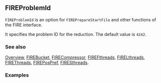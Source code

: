 ## FIREProblemId

`FIREProblemId` is an option for `FIREPrepareStartFile` and other functions of the FIRE interface.

It specifies the problem ID for the reduction. The default value is `4242`.

### See also

[Overview](Extra/FeynHelpers.md), [FIREBucket](FIREBucket.md), [FIRECompressor](FIRECompressor.md), [FIREFthreads](FIREFthreads.md), [FIRELthreads](FIRELthreads.md), [FIREThreads](FIREThreads.md), [FIREPosPref](FIREPosPref.md), [FIRESthreads](FIRESthreads.md).

### Examples